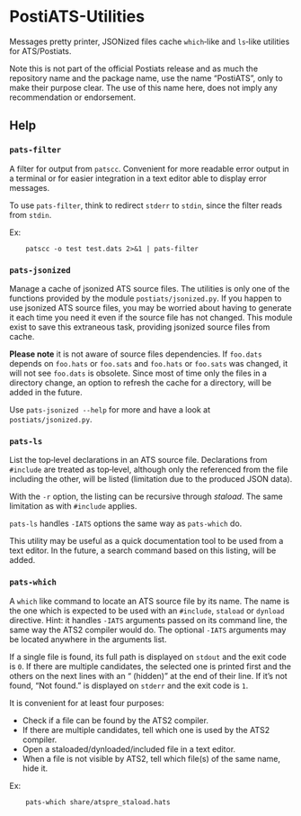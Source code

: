 # PostiATS-Utilities

Messages pretty printer, JSONized files cache `which`‑like and `ls`‑like utilities for ATS/Postiats.

Note this is not part of the official Postiats release and as much the repository name and the package name, use the name “PostiATS”, only to make their purpose clear. The use of this name here, does not imply any recommendation or endorsement.


## Help


### `pats-filter`

A filter for output from `patscc`. Convenient for more readable error output in a terminal or for easier integration in a text editor able to display error messages.

To use `pats-filter`, think to redirect `stderr` to `stdin`, since the filter reads from `stdin`.

Ex:

        patscc -o test test.dats 2>&1 | pats-filter


### `pats-jsonized`

Manage a cache of jsonized ATS source files. The utilities is only one of the functions provided by the module `postiats/jsonized.py`. If you happen to use jsonized ATS source files, you may be worried about having to generate it each time
you need it even if the source file has not changed. This module exist to save this extraneous task, providing jsonized source files from cache.

**Please note** it is not aware of source files dependencies. If `foo.dats` depends on `foo.hats` or `foo.sats` and `foo.hats` or `foo.sats` was changed, it will not see `foo.dats` is obsolete. Since most of time only the files in a directory change, an option to refresh the cache for a directory, will be added in the future.

Use `pats-jsonized --help` for more and have a look at `postiats/jsonized.py`.


### `pats-ls`

List the top‑level declarations in an ATS source file. Declarations from `#include` are treated as top‑level, although only the referenced from the file including the other, will be listed (limitation due to the produced JSON data).

With the `-r` option, the listing can be recursive through *staload*. The same limitation as with `#include` applies.

`pats-ls` handles `-IATS` options the same way as `pats-which` do.

This utility may be useful as a quick documentation tool to be used from a text editor. In the future, a search command based on this listing, will be added.


### `pats-which`

A `which` like command to locate an ATS source file by its name. The name is
the one which is expected to be used with an `#include`, `staload` or `dynload` directive. Hint: it handles `-IATS` arguments passed on its command line, the same way the ATS2 compiler would do. The optional `-IATS` arguments may be located anywhere in the arguments list.

If a single file is found, its full path is displayed on `stdout` and the exit code is `0`. If there are multiple candidates, the selected one is printed first and the others on the next lines with an “ (hidden)” at the end of their line. If it’s not found, “Not found.” is displayed on `stderr` and the exit code is `1`.

It is convenient for at least four purposes:

  * Check if a file can be found by the ATS2 compiler.
  * If there are multiple candidates, tell which one is used by the ATS2 compiler.
  * Open a staloaded/dynloaded/included file in a text editor.
  * When a file is not visible by ATS2, tell which file(s) of the same name, hide it.

Ex:

        pats-which share/atspre_staload.hats

